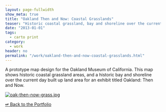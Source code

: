 ```yaml
---
layout: page-fullwidth
show_meta: true
title: "Oakland Then and Now: Coastal Grasslands"
teaser: "Historic coastal grassland, bay and shoreline over the current day built up land area of Oakland, CA."
date: "2013-01-01"
tags:
  - carto print 
category:
  - work
header: no
permalink: "/work/oakland-then-and-now-coastal-grasslands.html"
---
```



A prototype map design for the Oakland Museum of California. This map shows historic coastal grassland areas, and a historic bay and shoreline over the current day built up land area for an exhibit titled Oakland: Then and Now.



  <a href="{{site.url}}{{site.baseurl}}/images/oak-then-now-grass.jpg" target="_blank">
    <img class="portfolio" src="{{site.url}}{{site.baseurl}}/images/oak-then-now-grass.jpg" alt="oak-then-now-grass.jpg">
  </a>



[<span class="back-arrow">&#8619;</span> Back to the Portfolio](/work/)